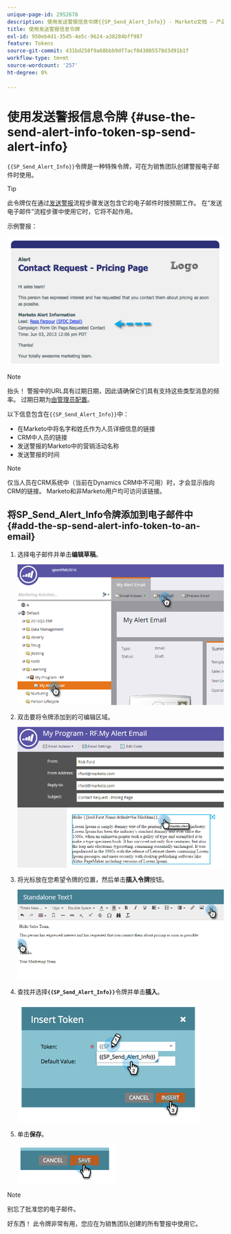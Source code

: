 ```yaml
---
unique-page-id: 2952678
description: 使用发送警报信息令牌{{SP_Send_Alert_Info}} - Marketo文档 — 产品文档
title: 使用发送警报信息令牌
exl-id: 950eb4d1-35d5-4e5c-9624-a38284bff987
feature: Tokens
source-git-commit: 431bd258f9a68bbb9df7acf043085578d3d91b1f
workflow-type: tm+mt
source-wordcount: '257'
ht-degree: 0%

---
```


# 使用发送警报信息令牌 {#use-the-send-alert-info-token-sp-send-alert-info}

`{{SP_Send_Alert_Info}}`令牌是一种特殊令牌，可在为销售团队创建警报电子邮件时使用。

>[!TIP]
>
>此令牌仅在通过[发送警报](/help/marketo/product-docs/core-marketo-concepts/smart-campaigns/flow-actions/send-alert.md)流程步骤发送包含它的电子邮件时按预期工作。 在“发送电子邮件”流程步骤中使用它时，它将不起作用。

示例警报：

![](assets/image2014-9-25-15-3a17-3a58.png)

>[!NOTE]
>
>抬头！ 警报中的URL具有过期日期，因此请确保它们具有支持这些类型消息的频率。 过期日期为[由管理员配置](/help/marketo/product-docs/administration/settings/edit-link-expiration-in-reports-and-alerts.md)。

以下信息包含在`{{SP_Send_Alert_Info}}`中：

* 在Marketo中将名字和姓氏作为人员详细信息的链接
* CRM中人员的链接
* 发送警报的Marketo中的营销活动名称
* 发送警报的时间

>[!NOTE]
>
>仅当人员在CRM系统中（当前在Dynamics CRM中不可用）时，才会显示指向CRM的链接。 Marketo和非Marketo用户均可访问该链接。

## 将SP_Send_Alert_Info令牌添加到电子邮件中 {#add-the-sp-send-alert-info-token-to-an-email}

1. 选择电子邮件并单击&#x200B;**编辑草稿**。

   ![](assets/one-3.png)

1. 双击要将令牌添加到的可编辑区域。

   ![](assets/two-3.png)

1. 将光标放在您希望令牌的位置，然后单击&#x200B;**插入令牌**&#x200B;按钮。

   ![](assets/three-3.png)

1. 查找并选择&#x200B;**`{{SP_Send_Alert_Info}}`**&#x200B;令牌并单击&#x200B;**插入**。

   ![](assets/image2014-9-25-15-3a19-3a11.png)

1. 单击&#x200B;**保存**。

   ![](assets/image2014-9-25-15-3a19-3a24.png)

>[!NOTE]
>
>别忘了批准您的电子邮件。

好东西！ 此令牌非常有用，您应在为销售团队创建的所有警报中使用它。
